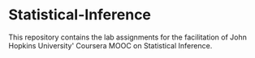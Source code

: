 # Statistical-Inference
This repository contains the lab assignments for the facilitation of John Hopkins University' Coursera MOOC on Statistical Inference.  
